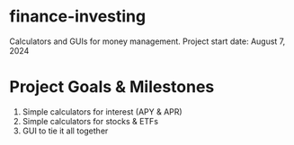 # finance-investing
Calculators and GUIs for money management.
Project start date: August 7, 2024

# Project Goals & Milestones
1. Simple calculators for interest (APY & APR)
2. Simple calculators for stocks & ETFs
3. GUI to tie it all together